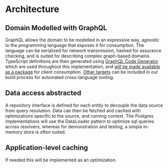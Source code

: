 # Architecture

## Domain Modelled with GraphQL
GraphQL allows the domain to be modelled in an expressive way, agnostic to the programming language that exposes it for consumption. The language can be serialized for network transmission, hashed for assurance checking, and is suited for describing complex graph-based domains. TypeScript definitions are then generated using [GraphQL Code Generator](https://graphql-code-generator.com/) which are used throughout this implementation, and [will be made available as a package](https://github.com/input-output-hk/cardano-graphql/issues/8) for client consumption. [Other targets](https://graphql-code-generator.com/docs/plugins/) can be included in our build process for automated cross-language tooling.

## Data access abstracted
A repository interface is defined for each entity to decouple the data source from query resolution. Data can then be fetched and cached with optimizations specific to the source, and running context. The Postgres implementations will use the DataLoader pattern to optimize sql queries across resolvers, whereas for demonstration and testing, a simple in-memory store is often suited.

## Application-level caching
If needed this will be implemented as an optimization.